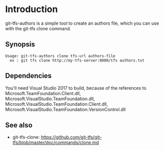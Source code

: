 # Introduction
git-tfs-authors is a simple tool to create an authors file, which you can use with the git-tfs clone command.

## Synopsis

	Usage: git-tfs-authors clone tfs-url authors-file
	  ex : git tfs clone http://my-tfs-server:8080/tfs authors.txt
    
## Dependencies
You'll need Visual Studio 2017 to build, because of the references to Microsoft.TeamFoundation.Client.dll, Microsoft.VisualStudio.TeamFoundation.dll, Microsoft.VisualStudio.TeamFoundation.Client.dll, Microsoft.VisualStudio.TeamFoundation.VersionControl.dll
    
## See also
* git-tfs-clone: https://github.com/git-tfs/git-tfs/blob/master/doc/commands/clone.md
